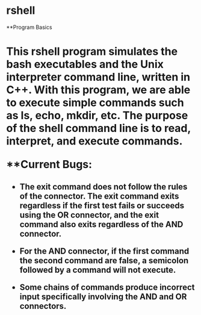 # rshell

**Program Basics <h1>

This rshell program simulates the bash executables and the Unix interpreter command line, written in C++. With this program, we are able to execute simple commands such as ls, echo, mkdir, etc. The purpose of the shell command line is to read, interpret, and execute commands.





**Current Bugs: <h2>

- The exit command does not follow the rules of the connector. The exit command exits regardless if the first test fails or succeeds using the OR connector, and the exit command also exits regardless of the AND connector.

- For the AND connector, if the first command the second command are false, a semicolon followed by a command will not execute.

- Some chains of commands produce incorrect input specifically involving the AND and OR connectors.
